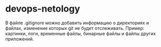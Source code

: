 # devops-netology

В файле .gitignore можно добавить информацию о директориях и файлах, изменение которых git не будет отслеживать. Пример: картинки, логи, временные файлы, бинарные файлы и файлы других приложений.

